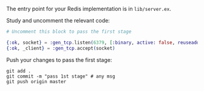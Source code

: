 The entry point for your Redis implementation is in `lib/server.ex`.

Study and uncomment the relevant code: 

```elixir
# Uncomment this block to pass the first stage

{:ok, socket} = :gen_tcp.listen(6379, [:binary, active: false, reuseaddr: true])
{:ok, _client} = :gen_tcp.accept(socket)
```

Push your changes to pass the first stage:

```
git add .
git commit -m "pass 1st stage" # any msg
git push origin master
```
